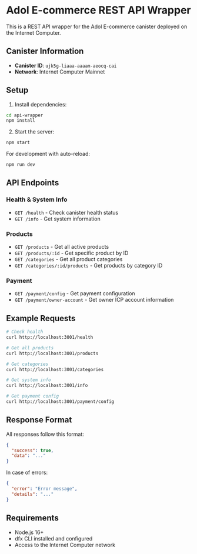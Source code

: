 # Adol E-commerce REST API Wrapper

This is a REST API wrapper for the Adol E-commerce canister deployed on the Internet Computer.

## Canister Information
- **Canister ID**: `ujk5g-liaaa-aaaam-aeocq-cai`
- **Network**: Internet Computer Mainnet

## Setup

1. Install dependencies:
```bash
cd api-wrapper
npm install
```

2. Start the server:
```bash
npm start
```

For development with auto-reload:
```bash
npm run dev
```

## API Endpoints

### Health & System Info
- `GET /health` - Check canister health status
- `GET /info` - Get system information

### Products
- `GET /products` - Get all active products
- `GET /products/:id` - Get specific product by ID
- `GET /categories` - Get all product categories
- `GET /categories/:id/products` - Get products by category ID

### Payment
- `GET /payment/config` - Get payment configuration
- `GET /payment/owner-account` - Get owner ICP account information

## Example Requests

```bash
# Check health
curl http://localhost:3001/health

# Get all products
curl http://localhost:3001/products

# Get categories
curl http://localhost:3001/categories

# Get system info
curl http://localhost:3001/info

# Get payment config
curl http://localhost:3001/payment/config
```

## Response Format

All responses follow this format:
```json
{
  "success": true,
  "data": "..."
}
```

In case of errors:
```json
{
  "error": "Error message",
  "details": "..."
}
```

## Requirements

- Node.js 16+
- dfx CLI installed and configured
- Access to the Internet Computer network
